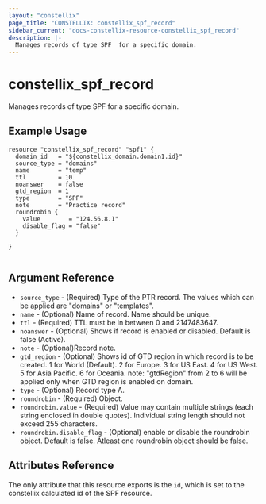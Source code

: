 ```yaml
---
layout: "constellix"
page_title: "CONSTELLIX: constellix_spf_record"
sidebar_current: "docs-constellix-resource-constellix_spf_record"
description: |-
  Manages records of type SPF  for a specific domain.
---
```


# constellix_spf_record
Manages records of type SPF  for a specific domain.

## Example Usage ##

```hcl
resource "constellix_spf_record" "spf1" {
  domain_id   = "${constellix_domain.domain1.id}"
  source_type = "domains"
  name        = "temp"
  ttl         = 10
  noanswer    = false
  gtd_region  = 1
  type        = "SPF"
  note        = "Practice record"
  roundrobin {
    value        = "124.56.8.1"
    disable_flag = "false"
  }

}


```

## Argument Reference ##
* `source_type` - (Required) Type of the PTR record. The values which can be applied are "domains" or "templates".
* `name` - (Optional) Name of record. Name should be unique.
* `ttl` - (Required) TTL must be in between 0 and 2147483647.
* `noanswer` - (Optional) Shows if record is enabled or disabled. Default is false (Active).
* `note` - (Optional)Record note.
* `gtd_region` - (Optional) Shows id of GTD region in which record is to be created. 1 for World (Default). 2 for Europe. 3 for US East. 4 for US West. 5 for Asia Pacific. 6 for Oceania. note: "gtdRegion" from 2 to 6 will be applied only when GTD region is enabled on domain.
* `type` - (Optional) Record type A.
* `roundrobin` - (Required) Object.
* `roundrobin.value` - (Required) Value may contain multiple strings (each string enclosed in double quotes). Individual string length should not exceed 255 characters.
* `roundrobin.disable_flag` - (Optional) enable or disable the roundrobin object. Default is false. Atleast one roundrobin object should be false.

## Attributes Reference
The only attribute that this resource exports is the `id`, which is set to the constellix calculated id of the SPF resource.